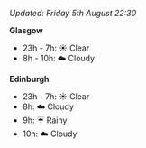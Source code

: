 *Updated: Friday 5th August 22:30*

**Glasgow**

* 23h - 7h: :sunny: Clear
* 8h - 10h: :cloud: Cloudy

**Edinburgh**

* 23h - 7h: :sunny: Clear
* 8h: :cloud: Cloudy
* 9h: :umbrella: Rainy
* 10h: :cloud: Cloudy
